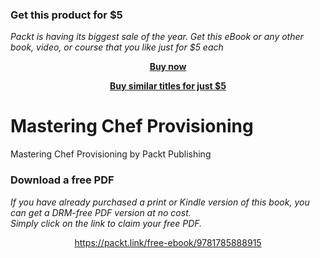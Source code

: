 
### Get this product for $5

<i>Packt is having its biggest sale of the year. Get this eBook or any other book, video, or course that you like just for $5 each</i>


<b><p align='center'>[Buy now](https://packt.link/9781785888915)</p></b>


<b><p align='center'>[Buy similar titles for just $5](https://subscription.packtpub.com/search)</p></b>


# Mastering Chef Provisioning
Mastering Chef Provisioning by Packt Publishing
### Download a free PDF

 <i>If you have already purchased a print or Kindle version of this book, you can get a DRM-free PDF version at no cost.<br>Simply click on the link to claim your free PDF.</i>
<p align="center"> <a href="https://packt.link/free-ebook/9781785888915">https://packt.link/free-ebook/9781785888915 </a> </p>
